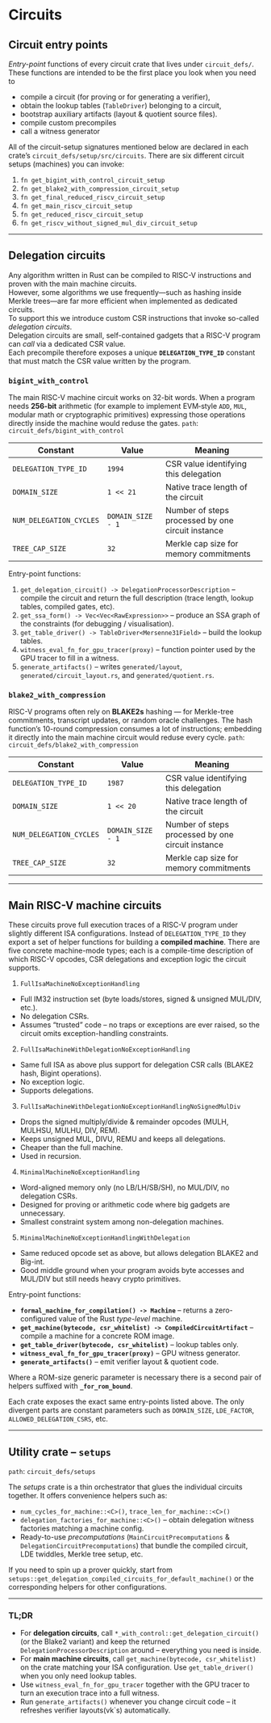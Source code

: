 # Circuits
## Circuit entry points
 *Entry-point* functions of every circuit crate that lives under `circuit_defs/`.  These functions are intended to be the first place you look when you need to

* compile a circuit (for proving or for generating a verifier),
* obtain the lookup tables (`TableDriver`) belonging to a circuit,
* bootstrap auxiliary artifacts (layout & quotient source files).
* compile custom precompiles
* call a witness generator

All of the circuit-setup signatures mentioned below are declared in each crate’s `circuit_defs/setup/src/circuits`. There are six different circuit setups (machines) you can invoke: 
1. `fn get_bigint_with_control_circuit_setup`
2. `fn get_blake2_with_compression_circuit_setup`
3. `fn get_final_reduced_riscv_circuit_setup`
4. `fn get_main_riscv_circuit_setup`
5. `fn get_reduced_riscv_circuit_setup`
6. `fn get_riscv_without_signed_mul_div_circuit_setup`


---
## Delegation circuits  
Any algorithm written in Rust can be compiled to RISC-V instructions and proven with the main machine circuits.  
However, some algorithms we use frequently—such as hashing inside Merkle trees—are far more efficient when implemented as dedicated circuits.  
To support this we introduce custom CSR instructions that invoke so-called *delegation circuits*.  
Delegation circuits are small, self-contained gadgets that a RISC-V program can *call* via a dedicated CSR value.  
Each precompile therefore exposes a unique **`DELEGATION_TYPE_ID`** constant that must match the CSR value written by the program.

### `bigint_with_control`  
The main RISC-V machine circuit works on 32-bit words.  When a program needs **256-bit** arithmetic (for example to implement EVM‐style `ADD`, `MUL`, modular math or cryptographic primitives) expressing those operations directly inside the machine would reduse the gates.
`path`: `circuit_defs/bigint_with_control`

| Constant | Value | Meaning |
|----------|-------|---------|
| `DELEGATION_TYPE_ID` | `1994` | CSR value identifying this delegation  |
| `DOMAIN_SIZE` | `1 << 21` | Native trace length of the circuit |
| `NUM_DELEGATION_CYCLES` | `DOMAIN_SIZE - 1` | Number of steps processed by one circuit instance |
| `TREE_CAP_SIZE` | `32` | Merkle cap size for memory commitments |

Entry-point functions:

1. `get_delegation_circuit() -> DelegationProcessorDescription` – compile the circuit and return the full description (trace length, lookup tables, compiled gates, etc).
2. `get_ssa_form() -> Vec<Vec<RawExpression>>` – produce an SSA graph of the constraints (for debugging / visualisation).
3. `get_table_driver() -> TableDriver<Mersenne31Field>` – build the lookup tables.
4. `witness_eval_fn_for_gpu_tracer(proxy)` – function pointer used by the GPU tracer to fill in a witness.
5. `generate_artifacts()` – writes `generated/layout`, `generated/circuit_layout.rs`, and `generated/quotient.rs`.

### `blake2_with_compression`  
RISC-V programs often rely on **BLAKE2s** hashing — for Merkle-tree commitments, transcript updates, or random oracle challenges.  The hash function’s 10-round compression consumes a lot of instructions; embedding it directly into the main machine circuit would reduse every cycle.
`path`: `circuit_defs/blake2_with_compression`


| Constant | Value | Meaning |
|----------|-------|---------|
| `DELEGATION_TYPE_ID` | `1987` | CSR value identifying this delegation  |
| `DOMAIN_SIZE` | `1 << 20`  | Native trace length of the circuit |
| `NUM_DELEGATION_CYCLES` | `DOMAIN_SIZE - 1` | Number of steps processed by one circuit instance |
| `TREE_CAP_SIZE` | `32` | Merkle cap size for memory commitments |


---

## Main RISC-V machine circuits  
These circuits prove full execution traces of a RISC-V program under slightly different ISA configurations.  Instead of `DELEGATION_TYPE_ID` they export a set of helper functions for building a **compiled machine**.
There are five concrete machine-mode types; each is a compile-time description of which RISC-V opcodes, CSR delegations and exception logic the circuit supports. 
1. `FullIsaMachineNoExceptionHandling`
* Full IM32 instruction set (byte loads/stores, signed & unsigned MUL/DIV, etc.).
* No delegation CSRs.
* Assumes “trusted” code – no traps or exceptions are ever raised, so the circuit omits exception-handling constraints.
2. `FullIsaMachineWithDelegationNoExceptionHandling`
* Same full ISA as above plus support for delegation CSR calls (BLAKE2 hash, Bigint operations).
* No exception logic.
* Supports delegations.
3. `FullIsaMachineWithDelegationNoExceptionHandlingNoSignedMulDiv`
* Drops the signed multiply/divide & remainder opcodes (MULH, MULHSU, MULH​U, DIV, REM).
* Keeps unsigned MUL, DIVU, REMU and keeps all delegations.
* Cheaper than the full machine.
* Used in recursion.
4. `MinimalMachineNoExceptionHandling`
* Word-aligned memory only (no LB/LH/SB/SH), no MUL/DIV, no delegation CSRs.
* Designed for proving or arithmetic code where big gadgets are unnecessary.
* Smallest constraint system among non-delegation machines.
5. `MinimalMachineNoExceptionHandlingWithDelegation`
* Same reduced opcode set as above, but allows delegation BLAKE2 and Big-int.
* Good middle ground when your program avoids byte accesses and MUL/DIV but still needs heavy crypto primitives.

Entry-point functions:
* **`formal_machine_for_compilation() -> Machine`** – returns a zero-configured value of the Rust *type-level* machine.
* **`get_machine(bytecode, csr_whitelist) -> CompiledCircuitArtifact`** – compile a machine for a concrete ROM image.
* **`get_table_driver(bytecode, csr_whitelist)`** – lookup tables only.
* **`witness_eval_fn_for_gpu_tracer(proxy)`** – GPU witness generator.
* **`generate_artifacts()`** – emit verifier layout & quotient code.

Where a ROM-size generic parameter is necessary there is a second pair of helpers suffixed with **`_for_rom_bound`**.

Each crate exposes the exact same entry-points listed above.  The only divergent parts are constant parameters such as `DOMAIN_SIZE`, `LDE_FACTOR`, `ALLOWED_DELEGATION_CSRS`, etc.

---

## Utility crate – `setups`  
`path`: `circuit_defs/setups`

The *setups* crate is a thin orchestrator that glues the individual circuits together.  It offers convenience helpers such as:

* `num_cycles_for_machine::<C>()`, `trace_len_for_machine::<C>()`
* `delegation_factories_for_machine::<C>()` – obtain delegation witness factories matching a machine config.
* Ready-to-use *precomputations* (`MainCircuitPrecomputations` & `DelegationCircuitPrecomputations`) that bundle the compiled circuit, LDE twiddles, Merkle tree setup, etc.

If you need to spin up a prover quickly, start from `setups::get_delegation_compiled_circuits_for_default_machine()` or the corresponding helpers for other configurations.

---

### TL;DR

* For **delegation circuits**, call `*_with_control::get_delegation_circuit()` (or the Blake2 variant) and keep the returned `DelegationProcessorDescription` around – everything you need is inside.
* For **main machine circuits**, call `get_machine(bytecode, csr_whitelist)` on the crate matching your ISA configuration.  Use `get_table_driver()` when you only need lookup tables.
* Use `witness_eval_fn_for_gpu_tracer` together with the GPU tracer to turn an execution trace into a full witness.
* Run `generate_artifacts()` whenever you change circuit code – it refreshes verifier layouts(vk`s) automatically. 